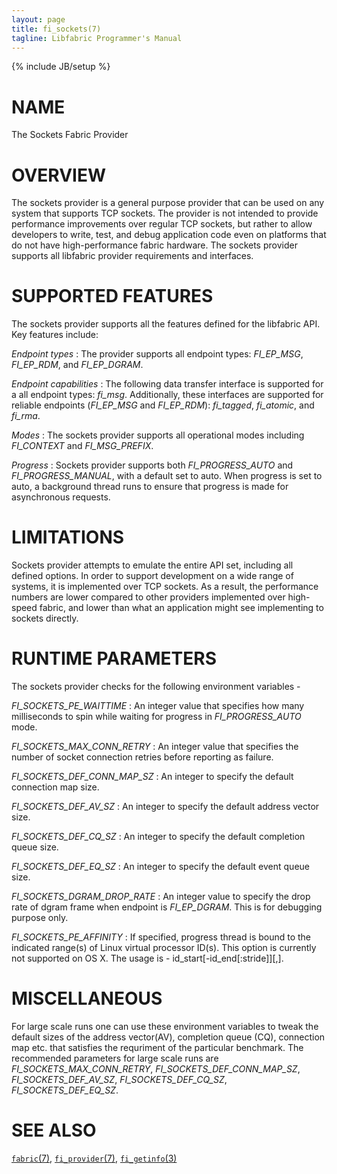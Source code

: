 ```yaml
---
layout: page
title: fi_sockets(7)
tagline: Libfabric Programmer's Manual
---
```

{% include JB/setup %}

# NAME

The Sockets Fabric Provider

# OVERVIEW

The sockets provider is a general purpose provider that can be used on any
system that supports TCP sockets.  The provider is not intended to provide
performance improvements over regular TCP sockets, but rather to allow
developers to write, test, and debug application code even on platforms
that do not have high-performance fabric hardware.  The sockets provider
supports all libfabric provider requirements and interfaces.

# SUPPORTED FEATURES

The sockets provider supports all the features defined for the libfabric API. 
Key features include:

*Endpoint types*
: The provider supports all endpoint types: *FI_EP_MSG*, *FI_EP_RDM*,
  and *FI_EP_DGRAM*.

*Endpoint capabilities*
: The following data transfer interface is supported for a all endpoint
  types: *fi_msg*.  Additionally, these interfaces are supported
  for reliable endpoints (*FI_EP_MSG* and *FI_EP_RDM*): *fi_tagged*,
  *fi_atomic*, and *fi_rma*.

*Modes*
: The sockets provider supports all operational modes including
  *FI_CONTEXT* and *FI_MSG_PREFIX*.

*Progress*
: Sockets provider supports both *FI_PROGRESS_AUTO* and *FI_PROGRESS_MANUAL*,
  with a default set to auto.  When progress is set to auto, a background
  thread runs to ensure that progress is made for asynchronous requests.

# LIMITATIONS

Sockets provider attempts to emulate the entire API set, including all
defined options. In order to support development on a wide range of
systems, it is implemented over TCP sockets. As a result, the
performance numbers are lower compared to other providers implemented
over high-speed fabric, and lower than what an application might see
implementing to sockets directly.

# RUNTIME PARAMETERS

The sockets provider checks for the following environment variables -

*FI_SOCKETS_PE_WAITTIME*
: An integer value that specifies how many milliseconds to spin while waiting for progress in *FI_PROGRESS_AUTO* mode.

*FI_SOCKETS_MAX_CONN_RETRY*
: An integer value that specifies the number of socket connection retries before reporting as failure.

*FI_SOCKETS_DEF_CONN_MAP_SZ*
: An integer to specify the default connection map size. 

*FI_SOCKETS_DEF_AV_SZ*
: An integer to specify the default address vector size.

*FI_SOCKETS_DEF_CQ_SZ*
: An integer to specify the default completion queue size.

*FI_SOCKETS_DEF_EQ_SZ*
: An integer to specify the default event queue size.

*FI_SOCKETS_DGRAM_DROP_RATE*
: An integer value to specify the drop rate of dgram frame when endpoint is *FI_EP_DGRAM*. This is for debugging purpose only.

*FI_SOCKETS_PE_AFFINITY*
: If specified, progress thread is bound to the indicated range(s) of Linux virtual processor ID(s). This option is currently not supported on OS X. The usage is - id_start[-id_end[:stride]][,].

# MISCELLANEOUS

For large scale runs one can use these environment variables to tweak the default sizes of the address vector(AV), completion queue (CQ), connection map etc. that satisfies the requriment of the particular benchmark. The recommended parameters for large scale runs are *FI_SOCKETS_MAX_CONN_RETRY*, *FI_SOCKETS_DEF_CONN_MAP_SZ*, *FI_SOCKETS_DEF_AV_SZ*, *FI_SOCKETS_DEF_CQ_SZ*, *FI_SOCKETS_DEF_EQ_SZ*.

# SEE ALSO

[`fabric`(7)](fabric.7.html),
[`fi_provider`(7)](fi_provider.7.html),
[`fi_getinfo`(3)](fi_getinfo.3.html)
